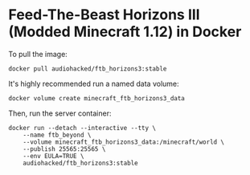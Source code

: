 # Feed-The-Beast Horizons III (Modded Minecraft 1.12) in Docker
To pull the image:
```
docker pull audiohacked/ftb_horizons3:stable
```

It's highly recommended run a named data volume:
```
docker volume create minecraft_ftb_horizons3_data
```

Then, run the server container:
```
docker run --detach --interactive --tty \
    --name ftb_beyond \
    --volume minecraft_ftb_horizons3_data:/minecraft/world \
    --publish 25565:25565 \
    --env EULA=TRUE \
    audiohacked/ftb_horizons3:stable
```
